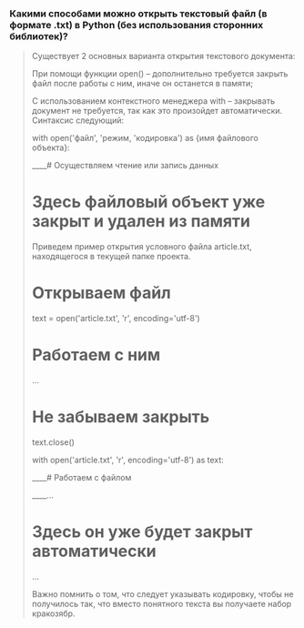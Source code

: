 ### Какими способами можно открыть текстовый файл (в формате .txt) в Python (без использования сторонних библиотек)?

> Существует 2 основных варианта открытия текстового документа:
> 
> При помощи функции open() – дополнительно требуется закрыть файл после работы с ним, иначе он останется в памяти;
> 
> С использованием контекстного менеджера with – закрывать документ не требуется, так как это произойдет автоматически. Синтаксис следующий:
> 
> with open('файл', 'режим, 'кодировка') as {имя файлового объекта}:
> 
> ____# Осуществляем чтение или запись данных
>     
> # Здесь файловый объект уже закрыт и удален из памяти
> 
> Приведем пример открытия условного файла article.txt, находящегося в текущей папке проекта.
> 
> # Открываем файл
> 
> text = open('article.txt', 'r', encoding='utf-8')
> 
> # Работаем с ним
> 
> ...
> 
> # Не забываем закрыть
> 
> text.close()
> 
> with open('article.txt', 'r', encoding='utf-8') as text:
> 
> ____# Работаем с файлом
> 
> ____...
> 
> # Здесь он уже будет закрыт автоматически
> 
> ...
> 
> Важно помнить о том, что следует указывать кодировку, чтобы не получилось так, что вместо понятного текста вы получаете набор кракозябр.

